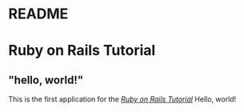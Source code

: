 # README

# Ruby on Rails Tutorial

## "hello, world!"

This is the first application for the
[*Ruby on Rails Tutorial*](http://www.railstutorial.org/)
Hello, world!
